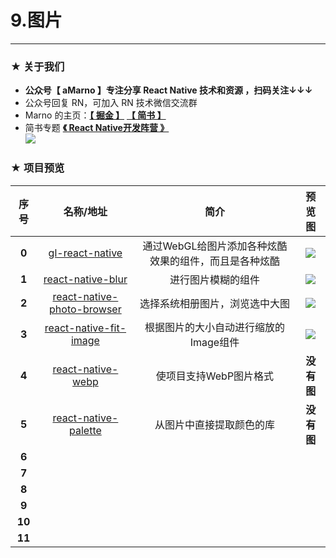 # 9.图片

*****

### ★ 关于我们

- **公众号【 aMarno 】专注分享 React Native 技术和资源 ，扫码关注↓↓↓**
- 公众号回复 RN，可加入 RN 技术微信交流群
- Marno 的主页：**[【 掘金 】](https://gold.xitu.io/user/56c1c513c24aa800534e85f3)** **[【 简书 】](http://www.jianshu.com/u/174a09ba6c25)**
- 简书专题 **[《 React Native开发阵营 》](http://www.jianshu.com/c/b4ce1d706d1f)**
</br>![](https://github.com/MarnoDev/react-native-open-project/blob/master/res/QR.jpg)

### ★ 项目预览
|序号|名称/地址|简介|预览图|
|:---:|:---:|:---:|:---:|
|**0**|[gl-react-native](https://github.com/ProjectSeptemberInc/gl-react-native)|通过WebGL给图片添加各种炫酷效果的组件，而且是各种炫酷|![](https://github.com/ProjectSeptemberInc/gl-react-native/blob/master/example)|
|**1**|[react-native-blur](https://github.com/react-native-community/react-native-blur)|进行图片模糊的组件|![](https://cloud.githubusercontent.com/assets/5795227/20123354/d877dba4-a61e-11e6-8e5a-c85f76419e20.gif)|
|**2**|[react-native-photo-browser](https://github.com/halilb/react-native-photo-browser)|选择系统相册图片，浏览选中大图|![](https://github.com/halilb/react-native-photo-browser/blob/master/screenshots/photo-browser.gif)|
|**3**|[react-native-fit-image](https://github.com/huiseoul/react-native-fit-image)|根据图片的大小自动进行缩放的Image组件|![](https://github.com/originerd/react-native-fit-image-example/blob/master/fit_image_example_portrait.gif)|
|**4**|[react-native-webp](https://github.com/dbasedow/react-native-webp)|使项目支持WebP图片格式|**没有图**|
|**5**|[react-native-palette](https://github.com/chetstone/react-native-palette)|从图片中直接提取颜色的库|**没有图**|
|**6**|[]()||![]()|
|**7**|[]()||![]()|
|**8**|[]()||![]()|
|**9**|[]()||![]()|
|**10**|[]()||![]()|
|**11**|[]()||![]()|

